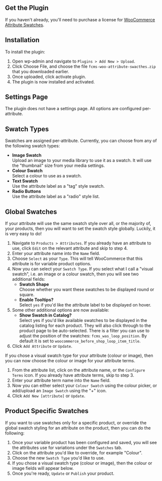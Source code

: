 ## Get the Plugin

If you haven't already, you'll need to purchase a license for [WooCommerce Attribute Swatches](https://fcmswp.com/products/woocommerce-attribute-swatches).

## Installation

To install the plugin:

1. Open wp-admin and navigate to `Plugins > Add New > Upload`.
2. Click Choose File, and choose the file `fcms-woo-attribute-swacthes.zip` that you downloaded earlier.
3. Once uploaded, click activate plugin.
4. The plugin is now installed and activated.

## Settings Page

The plugin does not have a settings page. All options are configured per-attribute.

## Swatch Types

Swatches are assigned per-attribute. Currently, you can choose from any of the following swatch types:

* **Image Swatch**  
  Upload an image to your media library to use it as a swatch. It will use the "thumbnail" size from your media settings.
* **Colour Swatch**  
  Select a colour to use as a swatch.
* **Text Swatch**  
  Use the attribute label as a "tag" style swatch.
* **Radio Buttons**  
  Use the attribute label as a "radio" style list.

## Global Swatches

If your attribute will use the same swatch style over all, or the majority of, your products, then you will want to set the swatch style globally. Luckily, it is very easy to do!

1. Navigate to `Products > Attributes`. If you already have an attribute to use, click `Edit` on the relevant attribute and skip to step 4.
2. Enter your attribute name into the `Name` field.
3. Choose `Select` as your `Type`. This will tell WooCommerce that this attribute is for variable product options.
4. Now you can select your `Swatch Type`. If you select what I call a "visual swatch", i.e. an image or a colour swatch, then you will see two additional fields:  
   * **Swatch Shape**  
     Choose whether you want these swatches to be displayed round or square.
   * **Enable Tooltips?**  
     Select `yes` if you'd like the attribute label to be displayed on hover.
5. Some other additional options are now available:  
   * **Show Swatch in Catalog?**  
     Select yes if you'd like available swatches to be displayed in the catalog listing for each product. They will also click through to the product page to be auto-selected. There is a filter you can use to adjust the position of the swatches: `fcms_was_loop_position`. By default it is set to `woocommerce_before_shop_loop_item_title`.
6. Click `Add Attribute` or `Update`.

If you chose a visual swatch type for your attribute (colour or image), then you can now choose the colour or image for your attribute terms.

1. From the attribute list, click on the attribute name, or the `Configure Terms` icon. If you already have attribute terms, skip to step 3.
2. Enter your attribute term name into the `Name` field.
3. Now you can either select your `Colour Swatch` using the colour picker, or add/upload an `Image Swatch` using the "+" icon.
4. Click `Add New [attribute]` or `Update`.

## Product Specific Swatches

If you want to use swatches only for a specific product, or override the global swatch styling for an attribute on the product, then you can do the following:

1. Once your variable product has been configured and saved, you will see the attributes use for variations under the `Swatches` tab.
2. Click on the attribute you'd like to override, for example "Colour".
3. Choose the new `Swatch Type` you'd like to use.
4. If you chose a visual swatch type (colour or image), then the colour or image fields will appear below.
5. Once you're ready, `Update` or `Publish` your product.